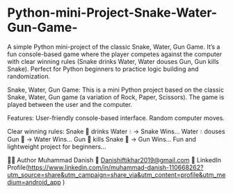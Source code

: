 # Python-mini-Project-Snake-Water-Gun-Game-
A simple Python mini-project of the classic Snake, Water, Gun Game. It’s a fun console-based game where the player competes against the computer with clear winning rules (Snake drinks Water, Water douses Gun, Gun kills Snake). Perfect for Python beginners to practice logic building and randomization.

Snake, Water, Gun Game:
This is a mini Python project based on the classic Snake, Water, Gun game (a variation of Rock, Paper, Scissors).
The game is played between the user and the computer.

Features:
User-friendly console-based interface.
Random computer moves.

Clear winning rules:
Snake 🐍 drinks Water 💧 → Snake Wins...
Water 💧 douses Gun 🔫 → Water Wins...
Gun 🔫 kills Snake 🐍 → Gun Wins...
Fun and lightweight project for beginners...

👨‍💻 Author Muhammad Danish 📧 Danishiftikhar2019@gmail.com 💼 LinkedIn Profile(https://www.linkedin.com/in/muhammad-danish-110668262?utm_source=share&utm_campaign=share_via&utm_content=profile&utm_medium=android_app )


